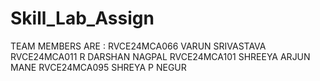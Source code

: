 # Skill_Lab_Assign

TEAM MEMBERS ARE :
RVCE24MCA066 VARUN SRIVASTAVA
RVCE24MCA011 R DARSHAN NAGPAL
RVCE24MCA101 SHREEYA ARJUN MANE 
RVCE24MCA095 SHREYA P NEGUR
